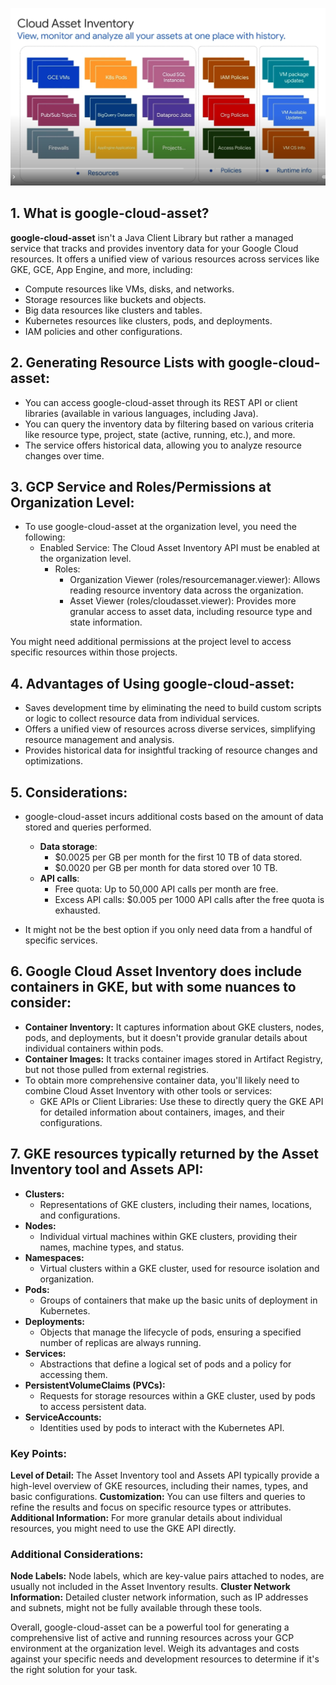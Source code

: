 ![GCP Resource Inventory Viewer](cloud_assets_image.png)


## 1. What is google-cloud-asset?

**google-cloud-asset** isn't a Java Client Library but rather a managed service that tracks and provides inventory data for your Google Cloud resources. It offers a unified view of various resources across services like GKE, GCE, App Engine, and more, including:
- Compute resources like VMs, disks, and networks.
- Storage resources like buckets and objects.
- Big data resources like clusters and tables.
- Kubernetes resources like clusters, pods, and deployments.
- IAM policies and other configurations.

## 2. Generating Resource Lists with google-cloud-asset:

- You can access google-cloud-asset through its REST API or client libraries (available in various languages, including Java).
- You can query the inventory data by filtering based on various criteria like resource type, project, state (active, running, etc.), and more.
- The service offers historical data, allowing you to analyze resource changes over time.

## 3. GCP Service and Roles/Permissions at Organization Level:

- To use google-cloud-asset at the organization level, you need the following:
    - Enabled Service: The Cloud Asset Inventory API must be enabled at the organization level.
        - Roles:
            - Organization Viewer (roles/resourcemanager.viewer): Allows reading resource inventory data across the organization.
            - Asset Viewer (roles/cloudasset.viewer): Provides more granular access to asset data, including resource type and state information.

You might need additional permissions at the project level to access specific resources within those projects.

## 4. Advantages of Using google-cloud-asset:

- Saves development time by eliminating the need to build custom scripts or logic to collect resource data from individual services.
- Offers a unified view of resources across diverse services, simplifying resource management and analysis.
- Provides historical data for insightful tracking of resource changes and optimizations.

## 5. Considerations:

- google-cloud-asset incurs additional costs based on the amount of data stored and queries performed.
    - **Data storage**:
        - $0.0025 per GB per month for the first 10 TB of data stored.
        - $0.0020 per GB per month for data stored over 10 TB.
    - **API calls**:
        - Free quota: Up to 50,000 API calls per month are free.
        - Excess API calls: $0.005 per 1000 API calls after the free quota is exhausted.

- It might not be the best option if you only need data from a handful of specific services.

## 6. Google Cloud Asset Inventory does include containers in GKE, but with some nuances to consider:
- **Container Inventory:** It captures information about GKE clusters, nodes, pods, and deployments, but it doesn't provide granular details about individual containers within pods.
- **Container Images:** It tracks container images stored in Artifact Registry, but not those pulled from external registries.
- To obtain more comprehensive container data, you'll likely need to combine Cloud Asset Inventory with other tools or services:
  - GKE APIs or Client Libraries: Use these to directly query the GKE API for detailed information about containers, images, and their configurations.
    
## 7. GKE resources typically returned by the Asset Inventory tool and Assets API:
- **Clusters:**
    - Representations of GKE clusters, including their names, locations, and configurations.
- **Nodes:**
    - Individual virtual machines within GKE clusters, providing their names, machine types, and status.
- **Namespaces:**
    - Virtual clusters within a GKE cluster, used for resource isolation and organization.
- **Pods:**
    - Groups of containers that make up the basic units of deployment in Kubernetes.
- **Deployments:**
    - Objects that manage the lifecycle of pods, ensuring a specified number of replicas are always running.
- **Services:**
    - Abstractions that define a logical set of pods and a policy for accessing them.
- **PersistentVolumeClaims (PVCs):**
    - Requests for storage resources within a GKE cluster, used by pods to access persistent data.
- **ServiceAccounts:**
    - Identities used by pods to interact with the Kubernetes API.

### Key Points:

**Level of Detail:** The Asset Inventory tool and Assets API typically provide a high-level overview of GKE resources, including their names, types, and basic configurations.
**Customization:** You can use filters and queries to refine the results and focus on specific resource types or attributes.
**Additional Information:** For more granular details about individual resources, you might need to use the GKE API directly.

### Additional Considerations:

**Node Labels:** Node labels, which are key-value pairs attached to nodes, are usually not included in the Asset Inventory results.
**Cluster Network Information:** Detailed cluster network information, such as IP addresses and subnets, might not be fully available through these tools.

Overall, google-cloud-asset can be a powerful tool for generating a comprehensive list of active and running resources across your GCP environment at the organization level. Weigh its advantages and costs against your specific needs and development resources to determine if it's the right solution for your task.
